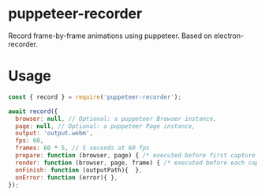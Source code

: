 # puppeteer-recorder
Record frame-by-frame animations using puppeteer. Based on electron-recorder.

# Usage
```javascript
const { record } = require('puppeteer-recorder');

await record({
  browser: null, // Optional: a puppeteer Browser instance,
  page: null, // Optional: a puppeteer Page instance,
  output: 'output.webm',
  fps: 60,
  frames: 60 * 5, // 5 seconds at 60 fps
  prepare: function (browser, page) { /* executed before first capture */ },
  render: function (browser, page, frame) { /* executed before each capture */ },
  onFinish: function (outputPath){  },
  onError: function (error){ },
});
```
